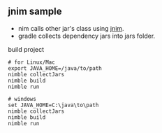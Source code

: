 ## jnim sample

* nim calls other jar's class using [jnim](https://github.com/yglukhov/jnim).
* gradle collects dependency jars into jars folder.

build project

```
# for Linux/Mac
export JAVA_HOME=/java/to/path
nimble collectJars
nimble build
nimble run
```

```
# windows
set JAVA_HOME=C:\java\to\path
nimble collectJars
nimble build
nimble run
```
